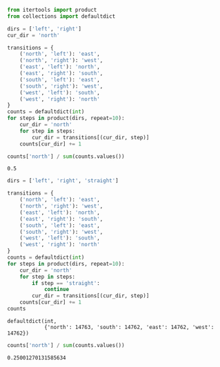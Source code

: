 ```python
from itertools import product
from collections import defaultdict
```


```python
dirs = ['left', 'right']
cur_dir = 'north'

transitions = {
    ('north', 'left'): 'east',
    ('north', 'right'): 'west',
    ('east', 'left'): 'north',
    ('east', 'right'): 'south',
    ('south', 'left'): 'east',
    ('south', 'right'): 'west',
    ('west', 'left'): 'south',
    ('west', 'right'): 'north'
}
counts = defaultdict(int)
for steps in product(dirs, repeat=10):
    cur_dir = 'north'
    for step in steps:
        cur_dir = transitions[(cur_dir, step)]
    counts[cur_dir] += 1
```


```python
counts['north'] / sum(counts.values())
```




    0.5




```python
dirs = ['left', 'right', 'straight']

transitions = {
    ('north', 'left'): 'east',
    ('north', 'right'): 'west',
    ('east', 'left'): 'north',
    ('east', 'right'): 'south',
    ('south', 'left'): 'east',
    ('south', 'right'): 'west',
    ('west', 'left'): 'south',
    ('west', 'right'): 'north'
}
counts = defaultdict(int)
for steps in product(dirs, repeat=10):
    cur_dir = 'north'
    for step in steps:
        if step == 'straight':
            continue
        cur_dir = transitions[(cur_dir, step)]
    counts[cur_dir] += 1
counts
```




    defaultdict(int,
                {'north': 14763, 'south': 14762, 'east': 14762, 'west': 14762})




```python
counts['north'] / sum(counts.values())
```




    0.25001270131585634




```python

```
